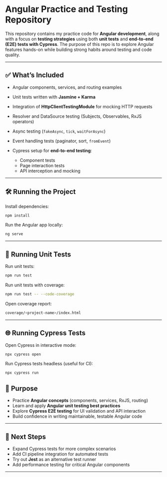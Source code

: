 # Angular Practice and Testing Repository

This repository contains my practice code for **Angular development**, along with a focus on **testing strategies** using both **unit tests** and **end-to-end (E2E) tests with Cypress**.
The purpose of this repo is to explore Angular features hands-on while building strong habits around testing and code quality.

---

## ✅ What’s Included

* Angular components, services, and routing examples
* Unit tests written with **Jasmine + Karma**
* Integration of **HttpClientTestingModule** for mocking HTTP requests
* Resolver and DataSource testing (Subjects, Observables, RxJS operators)
* Async testing (`fakeAsync`, `tick`, `waitForAsync`)
* Event handling tests (paginator, sort, `fromEvent`)
* Cypress setup for **end-to-end testing**:

  * Component tests
  * Page interaction tests
  * API interception and mocking

---

## 🛠️ Running the Project

Install dependencies:

```bash
npm install
```

Run the Angular app locally:

```bash
ng serve
```

---

## 🧪 Running Unit Tests

Run unit tests:

```bash
npm run test
```

Run unit tests with coverage:

```bash
npm run test -- --code-coverage
```

Open coverage report:

```bash
coverage/<project-name>/index.html
```

---

## 🌐 Running Cypress Tests

Open Cypress in interactive mode:

```bash
npx cypress open
```

Run Cypress tests headless (useful for CI):

```bash
npx cypress run
```

## 🎯 Purpose

* Practice **Angular concepts** (components, services, RxJS, routing)
* Learn and apply **Angular unit testing best practices**
* Explore **Cypress E2E testing** for UI validation and API interaction
* Build confidence in writing maintainable, testable Angular code

---

## 🚀 Next Steps

* Expand Cypress tests for more complex scenarios
* Add CI pipeline integration for automated tests
* Try out **Jest** as an alternative test runner
* Add performance testing for critical Angular components

---
